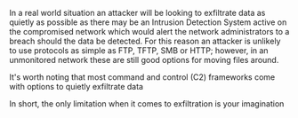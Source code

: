 
In a real world situation an attacker will be looking to exfiltrate data as quietly as possible as there may be an Intrusion Detection System active on the compromised network which would alert the network administrators to a breach should the data be detected. For this reason an attacker is unlikely to use protocols as simple as FTP, TFTP, SMB or HTTP; however, in an unmonitored network these are still good options for moving files around.

It's worth noting that most command and control (C2) frameworks come with options to quietly exfiltrate data

In short, the only limitation when it comes to exfiltration is your imagination

